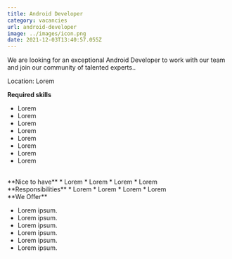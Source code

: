 ```yaml
---
title: Android Developer
category: vacancies
url: android-developer
image: ../images/icon.png
date: 2021-12-03T13:40:57.055Z
---
```

We are looking for an exceptional Android Developer to work
with our team and join our community of talented experts..

Location: Lorem

**Required skills**

* Lorem
* Lorem
* Lorem
* Lorem
* Lorem
* Lorem
* Lorem
* Lorem
<br>
  **Nice to have**
* Lorem
* Lorem
* Lorem
* Lorem 
<br>
  **Responsibilities**
* Lorem
* Lorem
* Lorem
* Lorem
<br>
  **We Offer**

* Lorem ipsum.
* Lorem ipsum.
* Lorem ipsum.
* Lorem ipsum.
* Lorem ipsum.
* Lorem ipsum.